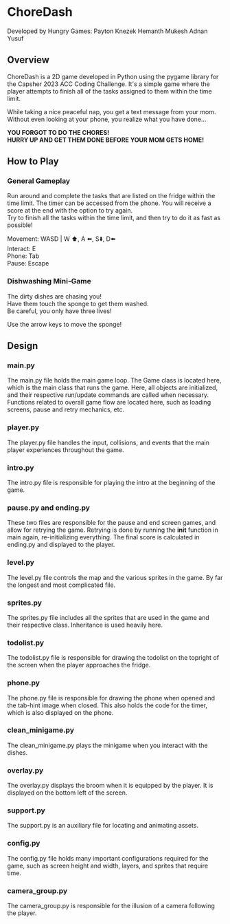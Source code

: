 # ChoreDash

Developed by Hungry Games:
Payton Knezek
Hemanth Mukesh
Adnan Yusuf

## Overview
ChoreDash is a 2D game developed in Python using the pygame library for the Capsher 2023 ACC Coding Challenge. It's a simple game where the player attempts to finish all of the tasks assigned to them within the time limit.

While taking a nice peaceful nap, you get a text message from your mom. Without even looking at your phone, you realize what you have done...

**YOU FORGOT TO DO THE CHORES!**
<br>
**HURRY UP AND GET THEM DONE BEFORE YOUR MOM GETS HOME!**

## How to Play

### General Gameplay
Run around and complete the tasks that are listed on the fridge within the time limit. The timer can be accessed from the phone. You will receive a score at the end with the option to try again.
<br>
Try to finish all the tasks within the time limit, and then try to do it as fast as possible!

Movement: WASD | W ⬆️, A ⬅️, S⬇️, D⬅️
<br>
Interact: E
<br>
Phone: Tab
<br>
Pause: Escape

### Dishwashing Mini-Game
The dirty dishes are chasing you!<br>
Have them touch the sponge to get them washed.<br>
Be careful, you only have three lives!<br>

Use the arrow keys to move the sponge!

## Design
### main.py
The main.py file holds the main game loop. The Game class is located here, which is the main class that runs the game. Here, all objects are initialized, and their respective run/update commands are called when necessary. Functions related to overall game flow are located here, such as loading screens, pause and retry mechanics, etc.
<br>
### player.py
The player.py file handles the input, collisions, and events that the main player experiences throughout the game.
### intro.py
The intro.py file is responsible for playing the intro at the beginning of the game.
### pause.py and ending.py
These two files are responsible for the pause and end screen games, and allow for retrying the game. Retrying is done by running the __init__ function in main again, re-initializing everything. The final score is calculated in ending.py and displayed to the player.
### level.py
The level.py file controls the map and the various sprites in the game. By far the longest and most complicated file.
### sprites.py
The sprites.py file includes all the sprites that are used in the game and their respective class. Inheritance is used heavily here.
### todolist.py
The todolist.py file is responsible for drawing the todolist on the topright of the screen when the player approaches the fridge.
### phone.py
The phone.py file is responsible for drawing the phone when opened and the tab-hint image when closed. This also holds the code for the timer, which is also displayed on the phone.
### clean_minigame.py
The clean_minigame.py plays the minigame when you interact with the dishes.
### overlay.py
The overlay.py displays the broom when it is equipped by the player. It is displayed on the bottom left of the screen.
### support.py
The support.py is an auxiliary file for locating and animating assets.
### config.py
The config.py file holds many important configurations required for the game, such as screen height and width, layers, and sprites that require time.
### camera_group.py
The camera_group.py is responsible for the illusion of a camera following the player.
